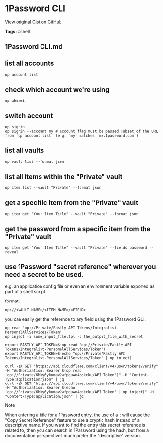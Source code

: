# 1Password CLI 

[View original Gist on GitHub](https://gist.github.com/Integralist/5010e113ce19285698cfe5d941b9884b)

**Tags:** #shell

## 1Password CLI.md

## list all accounts

```shell
op account list
```

## check which account we're using

```shell
op whoami
```

## switch account

```shell
op signin
op signin --account my # account flag must be passed subset of the URL from `op account list` (e.g. `my` matches `my.1password.com`)
```

## list all vaults

```shell
op vault list --format json
```

## list all items within the "Private" vault

```shell
op item list --vault "Private" --format json
```

## get a specific item from the "Private" vault

```shell
op item get "Your Item Title" --vault "Private" --format json
```

## get the password from a specific item from the "Private" vault

```shell
op item get "Your Item Title" --vault "Private" --fields password --reveal
```

## use 1Password "secret reference" wherever you need a secret to be used. 

e.g. an application config file or even an environment variable exported as part of a shell script.

format:
```
op://<VAULT_NAME>/<ITEM_NAME>/<FIELD>
```

you can easily get the reference to any field using the 1Password GUI.

```shell
op read "op://Private/Fastly API Tokens/Integralist-PersonalAllServices/Token"
op inject -i some_input_file.tpl -o the_output_file_with_secret

export FASTLY_API_TOKEN=$(op read "op://Private/Fastly API Tokens/Integralist-PersonalAllServices/Token")
export FASTLY_API_TOKEN=$(echo "op://Private/Fastly API Tokens/Integralist-PersonalAllServices/Token" | op inject)

curl -sX GET "https://api.cloudflare.com/client/v4/user/tokens/verify" -H "Authorization: Bearer $(op read 'op://Private/6bky6ykumav2wfpguwn4dokcku/API Token')" -H "Content-Type:application/json" | jq
curl -sX GET "https://api.cloudflare.com/client/v4/user/tokens/verify" -H "Authorization: Bearer $(echo 'op://Private/6bky6ykumav2wfpguwn4dokcku/API Token' | op inject)" -H "Content-Type:application/json" | jq
```

> [!NOTE]
> When entering a title for a 1Password entry, the use of a `:` will cause the "Copy Secret Reference" feature to use a cryptic hash instead of a descriptive name.
> If you want to find the entry this secret reference is related to, then you can search in 1Password using the hash, but from a documentation perspective I much prefer the "descriptive" version.

